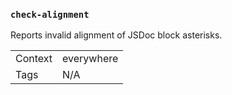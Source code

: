 ### `check-alignment`

Reports invalid alignment of JSDoc block asterisks.

|||
|---|---|
|Context|everywhere|
|Tags|N/A|

<!-- assertions checkAlignment -->
